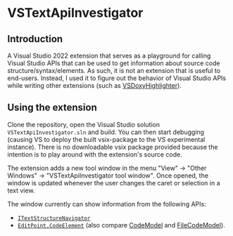 # VSTextApiInvestigator <!-- omit in toc -->

## Introduction
A Visual Studio 2022 extension that serves as a playground for calling Visual Studio APIs that can be used to get information about source code structure/syntax/elements.
As such, it is not an extension that is useful to end-users.
Instead, I used it to figure out the behavior of Visual Studio APIs while writing other extensions (such as [VSDoxyHighlighter](https://github.com/Sedeniono/VSDoxyHighlighter)).

## Using the extension

Clone the repository, open the Visual Studio solution `VSTextApiInvestigator.sln` and build. You can then start debugging (causing VS to deploy the built vsix-package to the VS experimental instance).
There is no downloadable vsix package provided because the intention is to play around with the extension's source code.

The extension adds a new tool window in the menu "View" &rarr; "Other Windows" &rarr; "VSTextApiInvestigator tool window".
Once opened, the window is updated whenever the user changes the caret or selection in a text view.

The window currently can show information from the following APIs:
* [`ITextStructureNavigator`](https://learn.microsoft.com/en-us/dotnet/api/microsoft.visualstudio.text.operations.itextstructurenavigator?view=visualstudiosdk-2022)
* [`EditPoint.CodeElement`](https://learn.microsoft.com/en-us/dotnet/api/envdte.editpoint.codeelement?view=visualstudiosdk-2022) (also compare [CodeModel](https://learn.microsoft.com/en-us/dotnet/api/envdte.codemodel?view=visualstudiosdk-2022) and [FileCodeModel](https://learn.microsoft.com/en-us/dotnet/api/envdte.filecodemodel?view=visualstudiosdk-2022)).



